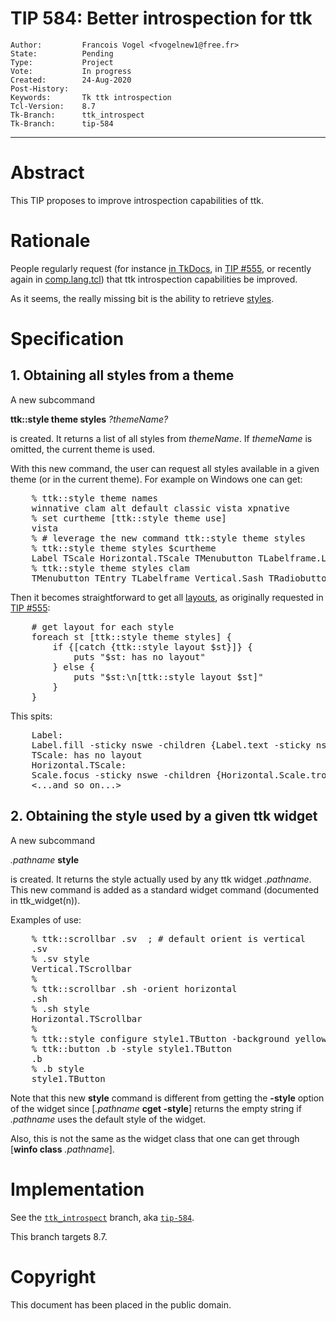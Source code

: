 # TIP 584: Better introspection for ttk
	Author:         Francois Vogel <fvogelnew1@free.fr>
	State:          Pending
	Type:           Project
	Vote:           In progress
	Created:        24-Aug-2020
	Post-History:   
	Keywords:       Tk ttk introspection
	Tcl-Version:    8.7
	Tk-Branch:      ttk_introspect
	Tk-Branch:      tip-584
-----

# Abstract

This TIP proposes to improve introspection capabilities of ttk.

# Rationale

People regularly request (for instance
[in TkDocs](https://tkdocs.com/tutorial/styles.html#using),
in [TIP #555](https://core.tcl-lang.org/tips/doc/trunk/tip/555.md),
or recently again in
[comp.lang.tcl](https://groups.google.com/d/msg/comp.lang.tcl/5E9kGZ5wEHQ/74JAo7-bAwAJ))
that ttk introspection capabilities be improved.

As it seems, the really missing bit is the ability to retrieve <u>styles</u>.

# Specification

## 1. Obtaining all styles from a theme

A new subcommand

<b>ttk::style theme styles</b> <i>?themeName?</i>

is created.
It returns a list of all styles from <i>themeName</i>. If <i>themeName</i>
is omitted, the current theme is used.

With this new command, the user can request all styles available in a given
theme (or in the current theme). For example on Windows one can get:

<pre>
    % ttk::style theme names
    winnative clam alt default classic vista xpnative
    % set curtheme [ttk::style theme use]
    vista
    % # leverage the new command ttk::style theme styles
    % ttk::style theme styles $curtheme
    Label TScale Horizontal.TScale TMenubutton TLabelframe.Label Vertical.TProgressbar TEntry TRadiobutton TButton Heading Toolbutton TNotebook.Tab ComboboxPopdownFrame Treeview Vertical.TScale TCombobox TNotebook TProgressbar Horizontal.TProgressbar . TCheckbutton Item TSpinbox Tab
    % ttk::style theme styles clam
    TMenubutton TEntry TLabelframe Vertical.Sash TRadiobutton Heading TButton TNotebook.Tab Toolbutton Treeview ComboboxPopdownFrame TCombobox TProgressbar . TCheckbutton Tab TSpinbox Horizontal.Sash Sash
</pre>


Then it becomes straightforward to get all <u>layouts</u>, as originally requested
in [TIP #555](https://core.tcl-lang.org/tips/doc/trunk/tip/555.md):

<pre>
    # get layout for each style
    foreach st [ttk::style theme styles] {
        if {[catch {ttk::style layout $st}]} {
            puts "$st: has no layout"
        } else {
            puts "$st:\n[ttk::style layout $st]"
        }
    }
</pre>

This spits:

<pre>
    Label:
    Label.fill -sticky nswe -children {Label.text -sticky nswe}
    TScale: has no layout
    Horizontal.TScale:
    Scale.focus -sticky nswe -children {Horizontal.Scale.trough -sticky nswe -children {Horizontal.Scale.track -sticky we Horizontal.Scale.slider -side left -sticky {}}}
    <...and so on...> 
</pre>

## 2. Obtaining the style used by a given ttk widget

A new subcommand

<i>.pathname</i> <b>style</b>

is created. It returns the style actually used by any ttk widget <i>.pathname</i>. This new command is added as a standard widget command (documented in ttk_widget(n)).

Examples of use:

<pre>
    % ttk::scrollbar .sv  ; # default orient is vertical
    .sv
    % .sv style
    Vertical.TScrollbar
    %
    % ttk::scrollbar .sh -orient horizontal
    .sh
    % .sh style
    Horizontal.TScrollbar
    %
    % ttk::style configure style1.TButton -background yellow
    % ttk::button .b -style style1.TButton
    .b
    % .b style
    style1.TButton
</pre>

Note that this new <b>style</b> command is different from getting the <b>-style</b> option of the widget since [<i>.pathname</i> <b>cget -style</b>] returns the empty string if <i>.pathname</i>  uses the default style of the widget.

Also, this is not the same as the widget class that one can get through [<b>winfo class</b> <i>.pathname</i>].

# Implementation

See the [`ttk_introspect`](https://core.tcl-lang.org/tk/timeline?r=ttk_introspect&unhide) branch, aka [`tip-584`](https://core.tcl-lang.org/tk/timeline?r=tip-584&unhide).

This branch targets 8.7.

# Copyright

This document has been placed in the public domain.
